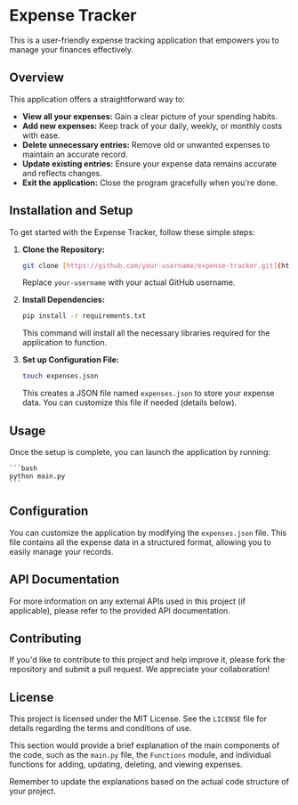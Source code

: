 # Expense Tracker

This is a user-friendly expense tracking application that empowers you to manage your finances effectively. 

## Overview

This application offers a straightforward way to:

* **View all your expenses:** Gain a clear picture of your spending habits.
* **Add new expenses:** Keep track of your daily, weekly, or monthly costs with ease.
* **Delete unnecessary entries:** Remove old or unwanted expenses to maintain an accurate record.
* **Update existing entries:** Ensure your expense data remains accurate and reflects changes.
* **Exit the application:** Close the program gracefully when you're done.

## Installation and Setup

To get started with the Expense Tracker, follow these simple steps:

1. **Clone the Repository:**
    ```bash
    git clone [https://github.com/your-username/expense-tracker.git](https://github.com/your-username/expense-tracker.git)
    ```
    Replace `your-username` with your actual GitHub username.

2. **Install Dependencies:**
    ```bash
    pip install -r requirements.txt
    ```
    This command will install all the necessary libraries required for the application to function.

3. **Set up Configuration File:**
    ```bash
    touch expenses.json
    ```
    This creates a JSON file named `expenses.json` to store your expense data. You can customize this file if needed (details below).

## Usage

Once the setup is complete, you can launch the application by running:

    ```bash
    python main.py
    ```

## Configuration

You can customize the application by modifying the `expenses.json` file. This file contains all the expense data in a structured format, allowing you to easily manage your records.

## API Documentation

For more information on any external APIs used in this project (if applicable), please refer to the provided API documentation.

## Contributing

If you'd like to contribute to this project and help improve it, please fork the repository and submit a pull request. We appreciate your collaboration!

## License

This project is licensed under the MIT License. See the `LICENSE` file for details regarding the terms and conditions of use.

This section would provide a brief explanation of the main components of the code, such as the `main.py` file, the `Functions` module, and individual functions for adding, updating, deleting, and viewing expenses. 

Remember to update the explanations based on the actual code structure of your project.
